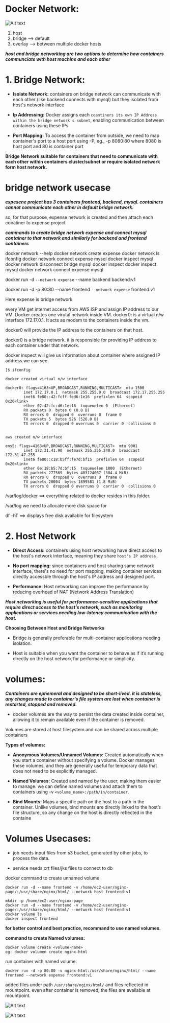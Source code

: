 # Docker Network:

![Alt text](docker-network.drawio.svg)

1. host
2. bridge --> default
3. overlay --> between multiple docker hosts

***host and bridge networking are two options to determine how containers communciate with host machine and each other***

# 1. Bridge Network:


* **Isolate Network:** containers on bridge network can communicate with each other (like backend connects with mysql) but they isolated from host's network interface

* **Ip Addressing:** Docker assigns each `coantiners its own IP Address within the bridge network's subnet`, enabling communication between containers using these IPs

* **Port Mapping:** To access the container from outside, we need to map container's port to a host port using -P, eg., -p 8080:80 where 8080 is host port and 80 is container port

**Bridge Network suitable for containers that need to communicate with each other within containers cluster/subnet or require isolated network form host network.**

# bridge network usecase

***expesene project has 3 containers frontend, backend, mysql. containers cannot communicate each other in default bridge network.***

so, for that purpose, expense network is created and  then attach each conatiner to expense project

***commands to create bridge network expense and connect mysql container to that network and similarly for backend and frontend containers***

docker network --help
docker network create expense
docker network ls
ifconfig
docker network connect expense mysql
docker inspect mysql
docker network disconnect bridge mysql
docker inspect
docker inspect mysql
docker network connect expense mysql

docker run -d `--network expense` --name backend backend:v1

docker run -d -p 80:80 --name frontend `--network expense` frontend:v1

Here expense is bridge network


every VM get internet access from AWS ISP and assign IP address to our VM.
Docker creates one virutal network inside VM.
docker0: is a virtual n/w interface 172.17.0.1. It acts as modem to the containers inside the vm.

docker0 will provide the IP address to the containers on that host.

docker0 is a bridge network. it is responsible for providing IP address to each container under that network.

docker inspect <container-name> will give us information about container where assigned IP address we can see.

```
]$ ifconfig

docker created virtual n/w interface

docker0: flags=4163<UP,BROADCAST,RUNNING,MULTICAST>  mtu 1500
        inet 172.17.0.1  netmask 255.255.0.0  broadcast 172.17.255.255
        inet6 fe80::42:fcff:fed6:1e16  prefixlen 64  scopeid 0x20<link>
        ether 02:42:fc:d6:1e:16  txqueuelen 0  (Ethernet)
        RX packets 0  bytes 0 (0.0 B)
        RX errors 0  dropped 0  overruns 0  frame 0
        TX packets 5  bytes 526 (526.0 B)
        TX errors 0  dropped 0 overruns 0  carrier 0  collisions 0


aws created n/w interface

ens5: flags=4163<UP,BROADCAST,RUNNING,MULTICAST>  mtu 9001
        inet 172.31.41.90  netmask 255.255.240.0  broadcast 172.31.47.255
        inet6 fe80::c18:b5ff:fe7d:bf15  prefixlen 64  scopeid 0x20<link>
        ether 0e:18:b5:7d:bf:15  txqueuelen 1000  (Ethernet)
        RX packets 277569  bytes 403124067 (384.4 MiB)
        RX errors 0  dropped 0  overruns 0  frame 0
        TX packets 20004  bytes 1899581 (1.8 MiB)
        TX errors 0  dropped 0 overruns 0  carrier 0  collisions 0
```


/var/log/docker ==> everything related to docker resides in this folder.

/var/log we need to allocate more disk space for

df -hT ==> displays free disk available for filesystem

# 2. Host Network


* **Direct Access:** containers using host networking have direct access to the host's network interface, meaning they share `host's IP
address.`

* **No port mapping:** since containers and host sharing same network interface, there's no need for port mapping, making container services directly accessble through the host's IP address and designed port.

* **Performance:** Host networking can improve the performance by reducing overhead of NAT (Network Address Translation)

***Host networking is useful for performance-sensitive applications that require direct access to the host’s network, such as monitoring applications or services needing low-latency communication with the host.***

**Choosing Between Host and Bridge Networks**

* Bridge is generally preferable for multi-container applications needing isolation.

* Host is suitable when you want the container to behave as if it’s running directly on the host network for performance or simplicity.


# volumes:

***Containers are ephemeral and designed to be short-lived. it is stateless, any changes made to container's file system are lost when container is restarted, stopped and removed.***

* docker volumes are the way to persist the data created inside container, allowing it to remain available even if the container is removed.

Volumes are stored at host filesystem and can be shared across multiple containers

**Types of volumes:**

* **Anonymous Volumes/Unnamed Volumes:** Created automatically when you start a container without specifying a volume. Docker manages these volumes, and they are generally useful for temporary data that does not need to be explicitly managed.

* **Named Volumes:** Created and named by the user, making them easier to manage. we can define named volumes and attach them to containers using -v `<volume_name>:/path/in/container`.

* **Bind Mounts:** Maps a specific path on the host to a path in the container. Unlike volumes, bind mounts are directly linked to the host’s file structure, so any change on the host is directly reflected in the containe

# Volumes Usecases:

* job needs input files from s3 bucket, generated by other jobs, to process the data.

* service needs crt files/jks files to connect to db

docker command to create unnamed volume

```
docker run -d --name frontend -v /home/ec2-user/nginx-page/:/usr/share/nginx/html/ --network host frontend:v1
```

```
mkdir -p /home/ec2-user/nginx-page
docker run -d --name frontend -v /home/ec2-user/nginx-page/:/usr/share/nginx/html/ --network host frontend:v1
docker volume ls
docker inspect frontend
```

**for better control and best practice, recommand to use named volumes.**

**command to create Named volumes:**

```
docker volume create <volume-name>
eg: docker volumen create nginx-html
```

run container with named volume:

```
docker run -d -p 80:80 -v nginx-html:/usr/share/nginx/html/ --name frontend --network expense frontend:v1
```

added files under path `/usr/share/nginx/html/` and files reflected in mountpoint. even after container is removed, the files are available at mountpoint. 

![Alt text](volume.GIF)

![Alt text](named-volumes.GIF)

